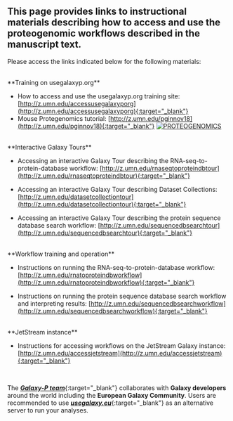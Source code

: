 ## This page provides links to instructional materials describing how to access and use the proteogenomic workflows described in the manuscript text.

Please access the links indicated below for the following materials:

<br />
**Training on usegalaxyp.org**

- How to access and use the usegalaxyp.org training site: [http://z.umn.edu/accessusegalaxyporg](http://z.umn.edu/accessusegalaxyporg){:target="_blank"}
- Mouse Protegenomics tutorial: [http://z.umn.edu/pginnov18](http://z.umn.edu/pginnov18){:target="_blank"}
[![PROTEOGENOMICS](http://img.youtube.com/vi/Xwks5qKApj8/0.jpg)](http://www.youtube.com/watch?v=Xwks5qKApj8)


<br />
**Interactive Galaxy Tours**

- Accessing an interactive Galaxy Tour describing the RNA-seq-to-protein-database workflow: [http://z.umn.edu/rnaseqtoproteindbtour](http://z.umn.edu/rnaseqtoproteindbtour){:target="_blank"}

- Accessing an interactive Galaxy Tour describing Dataset Collections: [http://z.umn.edu/datasetcollectiontour](http://z.umn.edu/datasetcollectiontour){:target="_blank"}

- Accessing an interactive Galaxy Tour describing the protein sequence database search workflow: [http://z.umn.edu/sequencedbsearchtour](http://z.umn.edu/sequencedbsearchtour){:target="_blank"}

<br />
**Workflow training and operation**

- Instructions on running the RNA-seq-to-protein-database workflow: [http://z.umn.edu/rnatoproteindbworkflow](http://z.umn.edu/rnatoproteindbworkflow){:target="_blank"}

- Instructions on running the protein sequence database search workflow and interpreting results: [http://z.umn.edu/sequencedbsearchworkflow](http://z.umn.edu/sequencedbsearchworkflow){:target="_blank"}

<br />
**JetStream instance**

- Instructions for accessing workflows on the JetStream Galaxy instance: [http://z.umn.edu/accessjetstream](http://z.umn.edu/accessjetstream){:target="_blank"}

<br />

The [**_Galaxy-P team_**](http://galaxyp.org){:target="_blank"} collaborates with **Galaxy developers** around the world including the **European Galaxy Community**. Users are recommended to use [**_usegalaxy.eu_**](https://usegalaxy.eu){:target="_blank"} as an alternative server to run your analyses.

